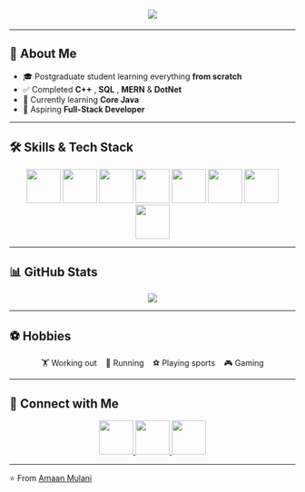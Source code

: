 <!-- Typing Animation -->
<h1 align="center">
  <img src="https://readme-typing-svg.herokuapp.com?size=30&duration=3000&color=1A73E8&center=true&vCenter=true&width=600&lines=Hi+👋,+I'm+Amaan;+Developer;MERN+Stack+Learner" />
</h1>

---

## 🚀 About Me  
- 🎓 Postgraduate student learning everything **from scratch**  
- ✅ Completed **C++** , **SQL** , **MERN** & **DotNet**
- 🌱 Currently learning **Core Java**  
- 🎯 Aspiring **Full-Stack Developer**  

---

## 🛠️ Skills & Tech Stack  

<p align="center">
  <a href="#" title="C++"><img src="https://skillicons.dev/icons?i=cpp" width="60" style="transition: transform 0.3s;" onmouseover="this.style.transform='scale(1.2)'" onmouseout="this.style.transform='scale(1)'"/></a>
  <a href="#" title="SQL"><img src="https://skillicons.dev/icons?i=mysql" width="60" style="transition: transform 0.3s;" onmouseover="this.style.transform='scale(1.2)'" onmouseout="this.style.transform='scale(1)'"/></a>
  <a href="#" title="HTML"><img src="https://skillicons.dev/icons?i=html" width="60" style="transition: transform 0.3s;" onmouseover="this.style.transform='scale(1.2)'" onmouseout="this.style.transform='scale(1)'"/></a>
  <a href="#" title="CSS"><img src="https://skillicons.dev/icons?i=css" width="60" style="transition: transform 0.3s;" onmouseover="this.style.transform='scale(1.2)'" onmouseout="this.style.transform='scale(1)'"/></a>
  <a href="#" title="JavaScript"><img src="https://skillicons.dev/icons?i=js" width="60" style="transition: transform 0.3s;" onmouseover="this.style.transform='scale(1.2)'" onmouseout="this.style.transform='scale(1)'"/></a>
  <a href="#" title="React"><img src="https://skillicons.dev/icons?i=react" width="60" style="transition: transform 0.3s;" onmouseover="this.style.transform='scale(1.2)'" onmouseout="this.style.transform='scale(1)'"/></a>
  <a href="#" title=".NET"><img src="https://skillicons.dev/icons?i=dotnet" width="60" style="transition: transform 0.3s;" onmouseover="this.style.transform='scale(1.2)'" onmouseout="this.style.transform='scale(1)'" /></a>
  <a href="#" title="C#"><img src="https://skillicons.dev/icons?i=csharp" width="60" style="transition: transform 0.3s;" onmouseover="this.style.transform='scale(1.2)'" onmouseout="this.style.transform='scale(1)'" /></a>
</p>

<!-- Animated Progress Bars -->


---

## 📊 GitHub Stats

<!-- Top Languages -->
<p align="center">
  <img src="https://github-readme-stats.vercel.app/api/top-langs/?username=amaan-mulani&layout=compact&theme=react&hide_border=false" />
</p>

---

## ⚽ Hobbies  

<p align="center">
  🏋️ Working out &nbsp;&nbsp; 🏃 Running &nbsp;&nbsp; ⚽ Playing sports &nbsp;&nbsp; 🎮 Gaming
</p>

---

## 🤝 Connect with Me  

<p align="center">
  <a href="https://www.linkedin.com/in/amaan-mulani?utm_source=share&utm_campaign=share_via&utm_content=profile&utm_medium=android_app" target="_blank" title="LinkedIn">
    <img src="https://skillicons.dev/icons?i=linkedin" width="60" style="transition: transform 0.3s;" onmouseover="this.style.transform='scale(1.2)'" onmouseout="this.style.transform='scale(1)'" />
  </a>
  <a href="mailto:amaanmulani0109@gmail.com" title="Gmail">
    <img src="https://skillicons.dev/icons?i=gmail" width="60" style="transition: transform 0.3s;" onmouseover="this.style.transform='scale(1.2)'" onmouseout="this.style.transform='scale(1)'" />
  </a>
  <a href="https://www.hackerrank.com/amaan-mulani0109" target="_blank" title="HackerRank">
    <img src="https://skillicons.dev/icons?i=hackerrank" width="60" style="transition: transform 0.3s;" onmouseover="this.style.transform='scale(1.2)'" onmouseout="this.style.transform='scale(1)'" />
  </a>
</p>

---

⭐️ From [Amaan Mulani](https://github.com/amaan-mulani)
